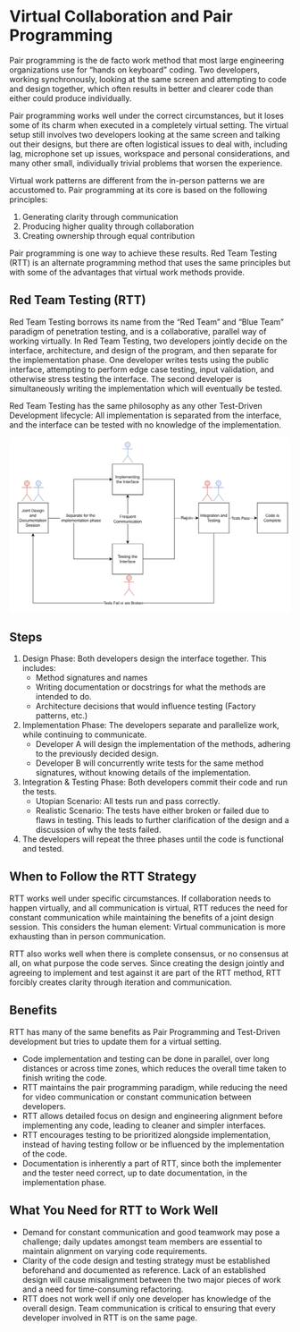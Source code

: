 # Virtual Collaboration and Pair Programming

Pair programming is the de facto work method that most large engineering organizations use for “hands on keyboard” coding. Two developers, working synchronously, looking at the same screen and attempting to code and design together, which often results in better and clearer code than either could produce individually.

Pair programming works well under the correct circumstances, but it loses some of its charm when executed in a completely virtual setting. The virtual setup still involves two developers looking at the same screen and talking out their designs, but there are often logistical issues to deal with, including lag, microphone set up issues, workspace and personal considerations, and many other small, individually trivial problems that worsen the experience.

Virtual work patterns are different from the in-person patterns we are accustomed to. Pair programming at its core is based on the following principles:

1. Generating clarity through communication
1. Producing higher quality through collaboration
1. Creating ownership through equal contribution

Pair programming is one way to achieve these results. Red Team Testing (RTT) is an alternate programming method that uses the same principles but with some of the advantages that virtual work methods provide.

## Red Team Testing (RTT)

Red Team Testing borrows its name from the “Red Team” and “Blue Team” paradigm of penetration testing, and is a collaborative, parallel way of working virtually. In Red Team Testing, two developers jointly decide on the interface, architecture, and design of the program, and then separate for the implementation phase. One developer writes tests using the public interface, attempting to perform edge case testing, input validation, and otherwise stress testing the interface. The second developer is simultaneously writing the implementation which will eventually be tested.

Red Team Testing has the same philosophy as any other Test-Driven Development lifecycle: All implementation is separated from the interface, and the interface can be tested with no knowledge of the implementation.

![ptt-diagram](images/PTTdiagram.PNG)

## Steps

1. Design Phase: Both developers design the interface together. This includes:
    - Method signatures and names
    - Writing documentation or docstrings for what the methods are intended to do.
    - Architecture decisions that would influence testing (Factory patterns, etc.)
1. Implementation Phase: The developers separate and parallelize work, while continuing to communicate.
    - Developer A will design the implementation of the methods, adhering to the previously decided design.
    - Developer B will concurrently write tests for the same method signatures, without knowing details of the implementation.
1. Integration & Testing Phase: Both developers commit their code and run the tests.
    - Utopian Scenario: All tests run and pass correctly.
    - Realistic Scenario: The tests have either broken or failed due to flaws in testing. This leads to further clarification of the design and a discussion of why the tests failed.
1. The developers will repeat the three phases until the code is functional and tested.

## When to Follow the RTT Strategy

RTT works well under specific circumstances. If collaboration needs to happen virtually, and all communication is virtual, RTT reduces the need for constant communication while maintaining the benefits of a joint design session. This considers the human element: Virtual communication is more exhausting than in person communication.

RTT also works well when there is complete consensus, or no consensus at all, on what purpose the code serves. Since creating the design jointly and agreeing to implement and test against it are part of the RTT method, RTT forcibly creates clarity through iteration and communication.

## Benefits

RTT has many of the same benefits as Pair Programming and Test-Driven development but tries to update them for a virtual setting.

- Code implementation and testing can be done in parallel, over long distances or across time zones, which reduces the overall time taken to finish writing the code.
- RTT maintains the pair programming paradigm, while reducing the need for video communication or constant communication between developers.
- RTT allows detailed focus on design and engineering alignment before implementing any code, leading to cleaner and simpler interfaces.
- RTT encourages testing to be prioritized alongside implementation, instead of having testing follow or be influenced by the implementation of the code.
- Documentation is inherently a part of RTT, since both the implementer and the tester need correct, up to date documentation, in the implementation phase.

## What You Need for RTT to Work Well

- Demand for constant communication and good teamwork may pose a challenge; daily updates amongst team members are essential to maintain alignment on varying code requirements.
- Clarity of the code design and testing strategy must be established beforehand and documented as reference. Lack of an established design will cause misalignment between the two major pieces of work and a need for time-consuming refactoring.
- RTT does not work well if only one developer has knowledge of the overall design. Team communication is critical to ensuring that every developer involved in RTT is on the same page.
